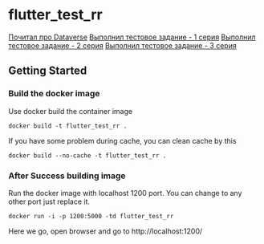 # flutter_test_rr

[Почитал про Dataverse](https://youtu.be/L7NM_cB0xjU)
[Выполнил тестовое задание - 1 серия](https://youtu.be/Izc_VSb9ofw)
[Выполнил тестовое задание - 2 серия](https://youtu.be/6ShCgnQptFQ)
[Выполнил тестовое задание - 3 серия](https://youtu.be/I8IzOv1v-Vw)

## Getting Started

### Build the docker image

Use docker build the container image

```
docker build -t flutter_test_rr .
```

If you have some problem during cache, you can clean cache by this

```
docker build --no-cache -t flutter_test_rr .
```

### After Success building image

Run the docker image with localhost 1200 port. You can change to any other port just replace it.

```
docker run -i -p 1200:5000 -td flutter_test_rr
```

Here we go, open browser and go to http://localhost:1200/
